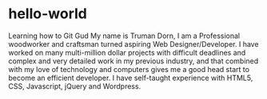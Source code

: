 # hello-world
Learning how to Git Gud
My name is Truman Dorn, I am a Professional woodworker and craftsman turned aspiring Web Designer/Developer. I have worked on many multi-million dollar projects with difficult deadlines and complex and very detailed work in my previous industry, and that combined with my love of technology and computers gives me a good head start to become an efficient developer. I have self-taught experience with HTML5, CSS, Javascript, jQuery and Wordpress. 
